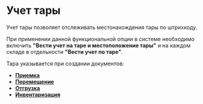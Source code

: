 # Учет тары

Учет тары позволяет отслеживать местонахождения тары по штрихкоду.

При применении данной функциональной опции в системе необходимо включить **"Вести учет на таре и местоположение тары"** и на каждом складе в отдельности **"Вести учет по таре"**.

Тара указывается при создании документов:

- **[Приемка](ReceiptContainers.md)**
- **[Перемещение](MovingContainers.md)**
- **[Отгрузка](ShipmentContainers.md)**
- **[Инвентаризация](InventoryContainers.md)**
